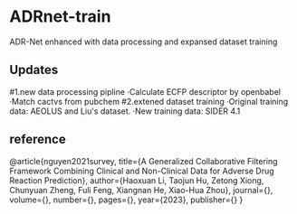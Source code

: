 # ADRnet-train
ADR-Net enhanced with data processing and expansed dataset training

## Updates 
#1.new data processing pipline
·Calculate ECFP descriptor by openbabel
·Match cactvs from pubchem 
#2.extened dataset training
·Original training data: AEOLUS and Liu's dataset.
·New training data: SIDER 4.1

## reference 
@article{nguyen2021survey,
  title={A Generalized Collaborative Filtering Framework Combining Clinical and Non-Clinical Data for Adverse Drug Reaction Prediction},
  author={Haoxuan Li, Taojun Hu, Zetong Xiong, Chunyuan Zheng, Fuli Feng, Xiangnan He, Xiao-Hua Zhou},
  journal={},
  volume={},
  number={},
  pages={},
  year={2023},
  publisher={}
}
